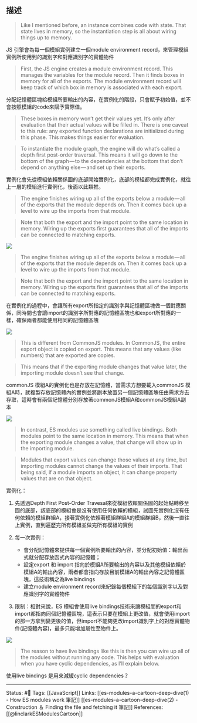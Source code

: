 ## 描述

> Like I mentioned before, an instance combines code with state. That state lives in memory, so the instantiation step is all about wiring things up to memory.

JS 引擎會為每一個模組實例建立一個module environment record，來管理模組實例所使用到的識別字和對應識別字的實體物件

> First, the JS engine creates a module environment record. This manages the variables for the module record. Then it finds boxes in memory for all of the exports. The module environment record will keep track of which box in memory is associated with each export.


分配記憶體區塊給模組所要輸出的內容，在實例化的階段，只會賦予初始值，並不會按照模組的code來賦予實際值。

> These boxes in memory won’t get their values yet. It’s only after evaluation that their actual values will be filled in. There is one caveat to this rule: any exported function declarations are initialized during this phase. This makes things easier for evaluation.

> To instantiate the module graph, the engine will do what’s called a depth first post-order traversal. This means it will go down to the bottom of the graph — to the dependencies at 
> the bottom that don’t depend on anything else — and set up their exports.

實例化會先從模組依賴關係圖的底部開始實例化，底部的模組都完成實例化，就往上一層的模組進行實例化，後面以此類推。


> The engine finishes wiring up all of the exports below a module — all of the exports that the module depends on. Then it comes back up a level to wire up the imports from that module.

> Note that both the export and the import point to the same location in memory. Wiring up the exports first guarantees that all of the imports can be connected to matching exports.


![](https://hacks.mozilla.org/files/2018/03/30_live_bindings_01-768x316.png)

> The engine finishes wiring up all of the exports below a module — all of the exports that the module depends on. Then it comes back up a level to wire up the imports from that module.

> Note that both the export and the import point to the same location in memory. Wiring up the exports first guarantees that all of the imports can be connected to matching exports.


在實例化的過程中，會讓所有export所指定的識別字與記憶體區塊做一個對應關係，同時間也會讓import的識別字所對應的記憶體區塊也和export所對應的一樣，確保兩者都能使用相同的記憶體區塊



![](https://hacks.mozilla.org/files/2018/03/30_live_bindings_02-768x316.png)

> This is different from CommonJS modules. In CommonJS, the entire export object is copied on export. This means that any values (like numbers) that are exported are copies.

> This means that if the exporting module changes that value later, the importing module doesn’t see that change.

commonJS 模組A的實例化也是存放在記憶體，當需求方想要載入commonJS 模組A時，就複製存放記憶體內的實例並將副本放置另一個記憶體區塊任由需求方去存取，這時會有兩個記憶體分別存放著commonJS模組A和commonJS模組A副本

![](https://hacks.mozilla.org/files/2018/03/31_cjs_variable-768x174.png)

> In contrast, ES modules use something called live bindings. Both modules point to the same location in memory. This means that when the exporting module changes a value, that change will show up in the importing module.

> Modules that export values can change those values at any time, but importing modules cannot change the values of their imports. That being said, if a module imports an object, it can change property values that are on that object.

實例化：
1. 先透過Depth First Post-Order Travesal來從模組依賴關係圖的起始點轉移至圖的底部，該底部的模組會是沒有使用任何依賴的模組，試圖先實例化沒有任何依賴的模組群組A，接著實例化依賴著模組群組A的模組群組B，然後一直往上實例，直到遍歷完所有模組並做完所有模組的實例
2. 每一次實例：
	- 會分配記憶體來提供每一個實例所要輸出的內容，並分配初始值：輸出函式就分配存放函式內容的記憶體；
	- 設定export 和 import 指向於模組A所要輸出的內容以及其他模組依賴於模組A的輸出內容，兩者都會指向存放目前模組A的輸出內容之記憶體區塊，這技術稱之為live bindings
	- 建立module environment record來紀錄每個模組下的每個識別字以及對應識別字的實體物件

3. 限制：相對來說，ES 模組會使用live bindings技術來讓模組間的export和import都指向同個記憶體區塊，這表示只要在模組上更改值，就會使用import的那一方拿到變更後的值，但import不能夠更改import識別字上的對應實體物件(記憶體內容)，最多只能增加屬性至物件上。

![](https://hacks.mozilla.org/files/2018/03/30_live_bindings_04-768x316.png)

> The reason to have live bindings like this is then you can wire up all of the modules without running any code. This helps with evaluation when you have cyclic dependencies, as I’ll explain below.

使用live bindings 是用來減緩cyclic dependencies？


---
Status: #🌱 
Tags:
[[JavaScript]]
Links:
[[es-modules-a-cartoon-deep-dive(1) - How ES modules work 筆記]]
[[es-modules-a-cartoon-deep-dive(2) - Construction ＆ Finding the file and fetching it 筆記]]
References:
[[@linclarkESModulesCartoon]]